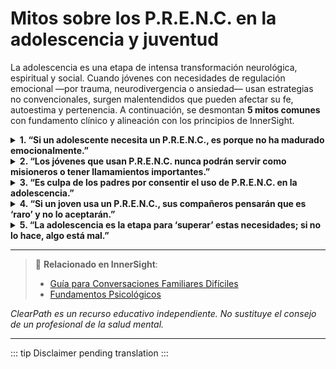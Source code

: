﻿# Mitos sobre los P.R.E.N.C. en la adolescencia y juventud

La adolescencia es una etapa de intensa transformación neurológica, espiritual y social. Cuando jóvenes con necesidades de regulación emocional —por trauma, neurodivergencia o ansiedad— usan estrategias no convencionales, surgen malentendidos que pueden afectar su fe, autoestima y pertenencia. A continuación, se desmontan **5 mitos comunes** con fundamento clínico y alineación con los principios de InnerSight.

<details>
<summary><strong>1. “Si un adolescente necesita un P.R.E.N.C., es porque no ha madurado emocionalmente.”</strong></summary>
<p><strong>Realidad:</strong> La necesidad de un P.R.E.N.C. no refleja inmadurez, sino una respuesta neurológica al trauma, la neurodivergencia o la disregulación sensorial. Muchos adolescentes con TEPT-C o autismo usan estrategias regulatorias no porque “se nieguen a crecer”, sino porque su sistema nervioso aún no ha desarrollado otras vías de autorregulación seguras.<br><strong>Riesgo:</strong> Se patologiza una necesidad legítima como “falta de esfuerzo”, dañando la autoestima y la fe del joven.</p>
</details>

<details>
<summary><strong>2. “Los jóvenes que usan P.R.E.N.C. nunca podrán servir como misioneros o tener llamamientos importantes.”</strong></summary>
<p><strong>Realidad:</strong> La capacidad de servir no depende de la ausencia de necesidades regulatorias, sino de la fe, la disposición y el apoyo adecuado. Muchos jóvenes con P.R.E.N.C. han servido misiones, liderado cuórums y participado plenamente en la Iglesia gracias a que se les permitió regularse con dignidad (<em>InnerSight – Propuesta Institucional</em>).<br><strong>Riesgo:</strong> Se cierran puertas espirituales antes de tiempo, limitando el potencial del joven y contradiciendo Doctrina y Convenios 82:19: “Y será dado a todo hombre conforme a sus necesidades”.</p>
</details>

<details>
<summary><strong>3. “Es culpa de los padres por consentir el uso de P.R.E.N.C. en la adolescencia.”</strong></summary>
<p><strong>Realidad:</strong> Apoyar a un hijo en sus necesidades regulatorias no es consentimiento, sino crianza informada y compasiva. Como enseña <em>InnerSight – Guía para Conversaciones Familiares Difíciles</em>, los padres que validan las necesidades de sus hijos fortalecen su resiliencia y su fe, no su dependencia.<br><strong>Riesgo:</strong> Se culpa injustamente a familias fieles, generando aislamiento y vergüenza en lugar de apoyo comunitario.</p>
</details>

<details>
<summary><strong>4. “Si un joven usa un P.R.E.N.C., sus compañeros pensarán que es ‘raro’ y no lo aceptarán.”</strong></summary>
<p><strong>Realidad:</strong> La exclusión no surge del P.R.E.N.C., sino de la falta de educación y empatía en el entorno. Cuando los líderes y compañeros entienden que estas estrategias son formas legítimas de autorregulación (<em>InnerSight – Fundamentos Psicológicos</em>), los jóvenes son más aceptados, no menos.<br><strong>Riesgo:</strong> Se prioriza la “normalidad social” sobre la inclusión cristiana, enseñando a los jóvenes que deben ocultar sus necesidades para ser amados.</p>
</details>

<details>
<summary><strong>5. “La adolescencia es la etapa para ‘superar’ estas necesidades; si no lo hace, algo está mal.”</strong></summary>
<p><strong>Realidad:</strong> El desarrollo neurológico no sigue un cronograma uniforme. Algunas personas necesitan estrategias regulatorias durante años, otras toda la vida —y eso no indica fracaso espiritual ni personal. Como afirma <em>InnerSight – Dignidad espiritual y salud mental</em>, la santidad no se mide por la conformidad, sino por el corazón.<br><strong>Riesgo:</strong> Se impone una expectativa irreal que genera ansiedad, autocrítica y distanciamiento de la Iglesia.</p>
</details>

---

> 🔗 **Relacionado en InnerSight**:  
> - [Guía para Conversaciones Familiares Difíciles](https://inner-clarity.github.io/InnerSight/es#guía-para-conversaciones-familiares-difíciles)  
> - [Fundamentos Psicológicos](https://inner-clarity.github.io/InnerSight/es#fundamentos-psicológicos)

*ClearPath es un recurso educativo independiente. No sustituye el consejo de un profesional de la salud mental.*

---

::: tip
Disclaimer pending translation
:::
